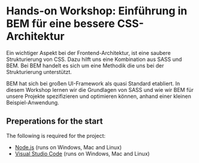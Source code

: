 # Hands-on Workshop: Einführung in BEM für eine bessere CSS-Architektur

Ein wichtiger Aspekt bei der Frontend-Architektur, ist eine saubere Strukturierung von CSS. Dazu hilft uns eine Kombination aus SASS und BEM. Bei BEM handelt es sich um eine Methodik die uns bei der Strukturierung unterstützt.  
  
BEM hat sich bei großen UI-Framework als quasi Standard etabliert. In diesem Workshop lernen wir die Grundlagen von SASS und wie wir BEM für unsere Projekte spezifizieren und optimieren können, anhand einer kleinen Beispiel-Anwendung.

## Preperations for the start
The following is required for the project:    
- [Node.js](http://www.nodejs.org "www.nodejs.org") (runs on Windows, Mac and Linux)   
- [Visual Studio Code](http://code.visualstudio.com "http://code.visualstudio.com") (runs on Windows, Mac and Linux) 